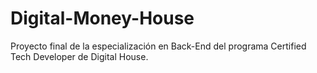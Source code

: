 # Digital-Money-House
Proyecto final de la especialización en Back-End del programa Certified Tech Developer de Digital House.
